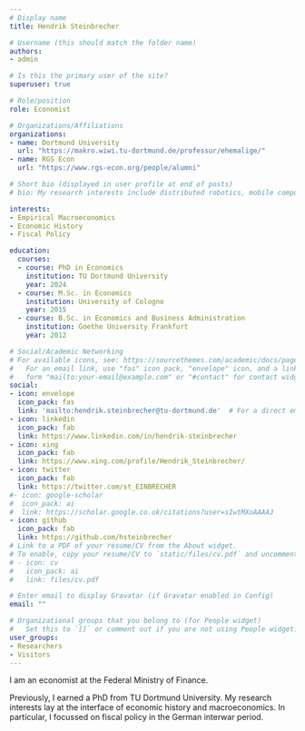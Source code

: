 ```yaml
---
# Display name
title: Hendrik Steinbrecher

# Username (this should match the folder name)
authors:
- admin

# Is this the primary user of the site?
superuser: true

# Role/position
role: Economist

# Organizations/Affiliations
organizations:
- name: Dortmund University
  url: "https://makro.wiwi.tu-dortmund.de/professur/ehemalige/"
- name: RGS Econ
  url: "https://www.rgs-econ.org/people/alumni"

# Short bio (displayed in user profile at end of posts)
# bio: My research interests include distributed robotics, mobile computing and programmable matter.

interests:
- Empirical Macroeconomics
- Economic History
- Fiscal Policy

education:
  courses:
  - course: PhD in Economics
    institution: TU Dortmund University
    year: 2024
  - course: M.Sc. in Economics
    institution: University of Cologne
    year: 2015
  - course: B.Sc. in Economics and Business Administration
    institution: Goethe University Frankfurt 
    year: 2012

# Social/Academic Networking
# For available icons, see: https://sourcethemes.com/academic/docs/page-builder/#icons
#   For an email link, use "fas" icon pack, "envelope" icon, and a link in the
#   form "mailto:your-email@example.com" or "#contact" for contact widget.
social:
- icon: envelope
  icon_pack: fas
  link: 'mailto:hendrik.steinbrecher@tu-dortmund.de'  # For a direct email link, use "mailto:test@example.org"
- icon: linkedin
  icon_pack: fab
  link: https://www.linkedin.com/in/hendrik-steinbrecher
- icon: xing
  icon_pack: fab
  link: https://www.xing.com/profile/Hendrik_Steinbrecher/
- icon: twitter
  icon_pack: fab
  link: https://twitter.com/st_EINBRECHER
#- icon: google-scholar
#  icon_pack: ai
#  link: https://scholar.google.co.uk/citations?user=sIwtMXoAAAAJ
- icon: github
  icon_pack: fab
  link: https://github.com/hsteinbrecher
# Link to a PDF of your resume/CV from the About widget.
# To enable, copy your resume/CV to `static/files/cv.pdf` and uncomment the lines below.
# - icon: cv
#   icon_pack: ai
#   link: files/cv.pdf

# Enter email to display Gravatar (if Gravatar enabled in Config)
email: ""

# Organizational groups that you belong to (for People widget)
#   Set this to `[]` or comment out if you are not using People widget.
user_groups:
- Researchers
- Visitors
---
```


I am an economist at the Federal Ministry of Finance.

Previously, I earned a PhD from TU Dortmund University. My research interests lay at the interface of economic history and macroeconomics. In particular, I focussed on fiscal policy in the German interwar period.
